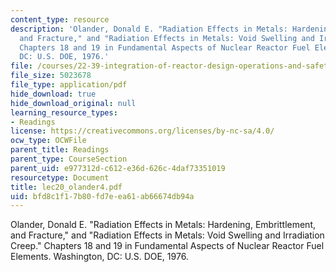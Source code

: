 ```yaml
---
content_type: resource
description: 'Olander, Donald E. "Radiation Effects in Metals: Hardening, Embrittlement,
  and Fracture," and "Radiation Effects in Metals: Void Swelling and Irradiation Creep."
  Chapters 18 and 19 in Fundamental Aspects of Nuclear Reactor Fuel Elements. Washington,
  DC: U.S. DOE, 1976.'
file: /courses/22-39-integration-of-reactor-design-operations-and-safety-fall-2006/bfd8c1f17b80fd7eea61ab66674db94a_lec20_olander4.pdf
file_size: 5023678
file_type: application/pdf
hide_download: true
hide_download_original: null
learning_resource_types:
- Readings
license: https://creativecommons.org/licenses/by-nc-sa/4.0/
ocw_type: OCWFile
parent_title: Readings
parent_type: CourseSection
parent_uid: e977312d-c612-e36d-626c-4daf73351019
resourcetype: Document
title: lec20_olander4.pdf
uid: bfd8c1f1-7b80-fd7e-ea61-ab66674db94a
---
```

Olander, Donald E. "Radiation Effects in Metals: Hardening, Embrittlement, and Fracture," and "Radiation Effects in Metals: Void Swelling and Irradiation Creep." Chapters 18 and 19 in Fundamental Aspects of Nuclear Reactor Fuel Elements. Washington, DC: U.S. DOE, 1976.